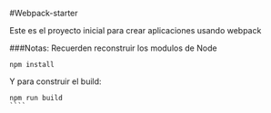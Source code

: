 #Webpack-starter

Este es el proyecto inicial para crear aplicaciones usando webpack

###Notas:
Recuerden reconstruir los modulos de Node

````
npm install
````

Y para construir el build:

`````
npm run build
````